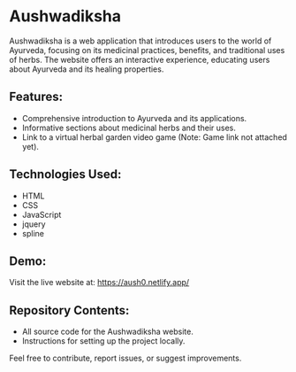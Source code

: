 # Aushwadiksha

Aushwadiksha is a web application that introduces users to the world of Ayurveda, focusing on its medicinal practices, benefits, and traditional uses of herbs. The website offers an interactive experience, educating users about Ayurveda and its healing properties.

## Features:
- Comprehensive introduction to Ayurveda and its applications.
- Informative sections about medicinal herbs and their uses.
- Link to a virtual herbal garden video game (Note: Game link not attached yet).

## Technologies Used:
- HTML
- CSS
- JavaScript
- jquery
- spline

## Demo:
Visit the live website at: <https://aush0.netlify.app/>

## Repository Contents:
- All source code for the Aushwadiksha website.
- Instructions for setting up the project locally.

Feel free to contribute, report issues, or suggest improvements.
